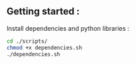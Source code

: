 ## Getting started :

Install dependencies and python libraries :

```bash
cd ./scripts/
chmod +x dependencies.sh
./dependencies.sh
```
